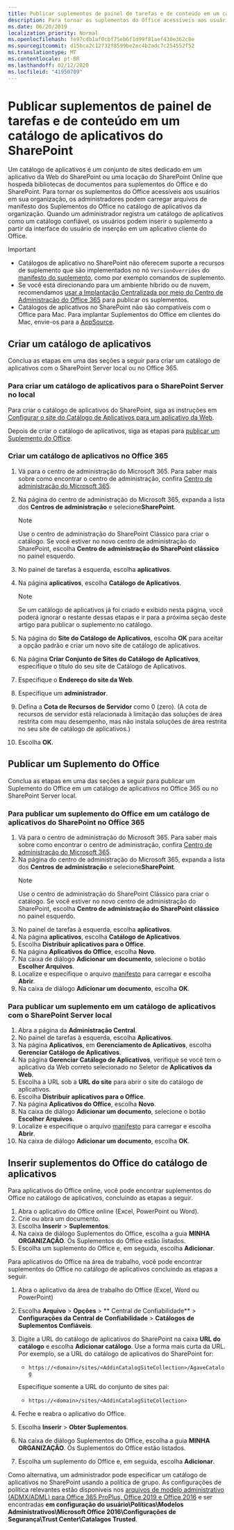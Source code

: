 ```yaml
---
title: Publicar suplementos de painel de tarefas e de conteúdo em um catálogo de aplicativos do SharePoint
description: Para tornar os suplementos do Office acessíveis aos usuários em sua organização, os administradores podem carregar arquivos de manifesto dos suplementos do Office no catálogo de aplicativos da organização.
ms.date: 06/20/2019
localization_priority: Normal
ms.openlocfilehash: fe97cdb1af0cbf75eb6f1d99f81aef430e362c8e
ms.sourcegitcommit: d15bca2c12732f8599be2ec4b2adc7c254552f52
ms.translationtype: MT
ms.contentlocale: pt-BR
ms.lasthandoff: 02/12/2020
ms.locfileid: "41950709"
---
```

# <a name="publish-task-pane-and-content-add-ins-to-a-sharepoint-app-catalog"></a>Publicar suplementos de painel de tarefas e de conteúdo em um catálogo de aplicativos do SharePoint

Um catálogo de aplicativos é um conjunto de sites dedicado em um aplicativo da Web do SharePoint ou uma locação do SharePoint Online que hospeda bibliotecas de documentos para suplementos do Office e do SharePoint. Para tornar os suplementos do Office acessíveis aos usuários em sua organização, os administradores podem carregar arquivos de manifesto dos Suplementos do Office no catálogo de aplicativos da organização. Quando um administrador registra um catálogo de aplicativos como um catálogo confiável, os usuários podem inserir o suplemento a partir da interface do usuário de inserção em um aplicativo cliente do Office.

> [!IMPORTANT]
> - Catálogos de aplicativo no SharePoint não oferecem suporte a recursos de suplemento que são implementados no nó `VersionOverrides` do [manifesto do suplemento](../develop/add-in-manifests.md), como por exemplo comandos de suplemento.
> - Se você está direcionando para um ambiente híbrido ou de nuvem, recomendamos [usar a Implantação Centralizada por meio do Centro de Administração do Office 365](../publish/centralized-deployment.md) para publicar os suplementos.
> - Catálogos de aplicativos no SharePoint não são compatíveis com o Office para Mac. Para implantar Suplementos do Office em clientes do Mac, envie-os para a [AppSource](/office/dev/store/submit-to-the-office-store).

## <a name="create-an-app-catalog"></a>Criar um catálogo de aplicativos

Conclua as etapas em uma das seções a seguir para criar um catálogo de aplicativos com o SharePoint Server local ou no Office 365.

### <a name="to-create-an-app-catalog-for-on-premises-sharepoint-server"></a>Para criar um catálogo de aplicativos para o SharePoint Server no local

Para criar o catálogo de aplicativos do SharePoint, siga as instruções em [Configurar o site do Catálogo de Aplicativos para um aplicativo da Web](/sharepoint/administration/manage-the-app-catalog).

Depois de criar o catálogo de aplicativos, siga as etapas para [publicar um Suplemento do Office](#publish-an-office-add-in).

### <a name="to-create-an-app-catalog-on-office-365"></a>Criar um catálogo de aplicativos no Office 365

1. Vá para o centro de administração do Microsoft 365. Para saber mais sobre como encontrar o centro de administração, confira [Centro de administração do Microsoft 365](/office365/admin/admin-overview/about-the-admin-center).

2. Na página do centro de administração do Microsoft 365, expanda a lista dos **Centros de administração** e selecione**SharePoint**.

    > [!NOTE]
    > Use o centro de administração do SharePoint Clássico para criar o catálogo. Se você estiver no novo centro de administração do SharePoint, escolha **Centro de administração do SharePoint clássico** no painel esquerdo.

3. No painel de tarefas à esquerda, escolha  **aplicativos**.

4. Na página **aplicativos**, escolha **Catálogo de Aplicativos**.
    > [!NOTE]
    > Se um catálogo de aplicativos já foi criado e exibido nesta página, você poderá ignorar o restante dessas etapas e ir para a próxima seção deste artigo para publicar o suplemento no catálogo.

5. Na página do **Site do Catálogo de Aplicativos**, escolha **OK** para aceitar a opção padrão e criar um novo site de catálogo de aplicativos.

6. Na página **Criar Conjunto de Sites do Catálogo de Aplicativos**, especifique o título do seu site de Catálogo de Aplicativos.

7. Especifique o **Endereço do site da Web**.

8. Especifique um **administrador**.

9. Defina a **Cota de Recursos de Servidor** como 0 (zero). (A cota de recursos de servidor está relacionada à limitação das soluções de área restrita com mau desempenho, mas não instala soluções de área restrita no seu site de catálogo de aplicativos.)

10. Escolha **OK**.

## <a name="publish-an-office-add-in"></a>Publicar um Suplemento do Office

Conclua as etapas em uma das seções a seguir para publicar um Suplemento do Office em um catálogo de aplicativos no Office 365 ou no SharePoint Server local.

### <a name="to-publish-an-office-add-in-to-a-sharepoint-app-catalog-on-office-365"></a>Para publicar um suplemento do Office em um catálogo de aplicativos do SharePoint no Office 365

1. Vá para o centro de administração do Microsoft 365. Para saber mais sobre como encontrar o centro de administração, confira [Centro de administração do Microsoft 365](/office365/admin/admin-overview/about-the-admin-center).
2. Na página do centro de administração do Microsoft 365, expanda a lista dos **Centros de administração** e selecione**SharePoint**.
    > [!NOTE]
    > Use o centro de administração do SharePoint Clássico para criar o catálogo. Se você estiver no novo centro de administração do SharePoint, escolha **Centro de administração do SharePoint clássico** no painel esquerdo.
3. No painel de tarefas à esquerda, escolha  **aplicativos**.
4. Na página **aplicativos**, escolha **Catálogo de Aplicativos**.
5. Escolha **Distribuir aplicativos para o Office**.
6. Na página **Aplicativos do Office**, escolha **Novo**.
7. Na caixa de diálogo **Adicionar um documento**, selecione o botão **Escolher Arquivos**.
8. Localize e especifique o arquivo [manifesto](../develop/add-in-manifests.md) para carregar e escolha **Abrir**.
9. Na caixa de diálogo **Adicionar um documento**, escolha **OK**.

### <a name="to-publish-an-add-in-to-an-app-catalog-with-on-premises-sharepoint-server"></a>Para publicar um suplemento em um catálogo de aplicativos com o SharePoint Server local

1. Abra a página da **Administração Central**.
2. No painel de tarefas à esquerda, escolha **Aplicativos**.
3. Na página **Aplicativos**, em **Gerenciamento de Aplicativos**, escolha **Gerenciar Catálogo de Aplicativos**.
4. Na página **Gerenciar Catálogo de Aplicativos**, verifique se você tem o aplicativo da Web correto selecionado no Seletor de **Aplicativos da Web**.
5. Escolha a URL sob a **URL do site** para abrir o site do catálogo de aplicativos.
6. Escolha **Distribuir aplicativos para o Office**.
7. Na página **Aplicativos do Office**, escolha **Novo**.
8. Na caixa de diálogo **Adicionar um documento**, selecione o botão **Escolher Arquivos**.
9. Localize e especifique o arquivo [manifesto](../develop/add-in-manifests.md) para carregar e escolha **Abrir**.
10. Na caixa de diálogo **Adicionar um documento**, escolha **OK**.

## <a name="insert-office-add-ins-from-the-app-catalog"></a>Inserir suplementos do Office do catálogo de aplicativos

Para aplicativos do Office online, você pode encontrar suplementos do Office no catálogo de aplicativos, concluindo as etapas a seguir.

1. Abra o aplicativo do Office online (Excel, PowerPoint ou Word).
2. Crie ou abra um documento.
3. Escolha **Inserir** > **Suplementos**.
4. Na caixa de diálogo Suplementos do Office, escolha a guia **MINHA ORGANIZAÇÃO**. Os Suplementos do Office estão listados.
5. Escolha um suplemento do Office e, em seguida, escolha **Adicionar**.

Para aplicativos do Office na área de trabalho, você pode encontrar suplementos do Office no catálogo de aplicativos concluindo as etapas a seguir.

1. Abra o aplicativo da área de trabalho do Office (Excel, Word ou PowerPoint)
2. Escolha **Arquivo** > **Opções** > ** Central de Confiabilidade** > **Configurações da Central de Confiabilidade** > **Catálogos de Suplementos Confiáveis**.
3. Digite a URL do catálogo de aplicativos do SharePoint na caixa **URL do catálogo** e escolha **Adicionar catálogo**.
    Use a forma mais curta da URL. Por exemplo, se a URL do catálogo de aplicativos do SharePoint for:
    - `https://<domain>/sites/<AddinCatalogSiteCollection>/AgaveCatalog`
    
    Especifique somente a URL do conjunto de sites pai:
    - `https://<domain>/sites/<AddinCatalogSiteCollection>`
4. Feche e reabra o aplicativo do Office. 
5. Escolha **Inserir** > **Obter Suplementos**.
4. Na caixa de diálogo Suplementos do Office, escolha a guia **MINHA ORGANIZAÇÃO**. Os Suplementos do Office estão listados.
5. Escolha um suplemento do Office e, em seguida, escolha **Adicionar**.

Como alternativa, um administrador pode especificar um catálogo de aplicativos no SharePoint usando a política de grupo. As configurações de política relevantes estão disponíveis nos [arquivos de modelo administrativo (ADMX/ADML) para Office 365 ProPlus, Office 2019 e Office 2016](https://www.microsoft.com/download/details.aspx?id=49030) e ser encontradas **em configuração do usuário\Políticas\Modelos Administrativos\Microsoft Office 2016\Configurações de Segurança\Trust Center\Catalagos Trusted**.
